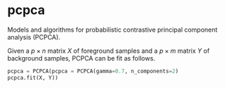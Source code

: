 # pcpca

Models and algorithms for probabilistic contrastive principal component analysis (PCPCA).

Given a $p \times n$ matrix $X$ of foreground samples and a $p \times m$ matrix $Y$ of background samples, PCPCA can be fit as follows.

```python
pcpca = PCPCA(pcpca = PCPCA(gamma=0.7, n_components=2)
pcpca.fit(X, Y))
```
